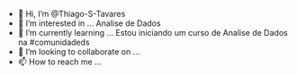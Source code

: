 - 👋 Hi, I’m @Thiago-S-Tavares
- 👀 I’m interested in ... Analise de Dados
- 🌱 I’m currently learning ... Estou iniciando um curso de Analise de Dados na #comunidadeds
- 💞️ I’m looking to collaborate on ...
- 📫 How to reach me ...

<!---
Thiago-S-Tavares/Thiago-S-Tavares is a ✨ special ✨ repository because its `README.md` (this file) appears on your GitHub profile.
You can click the Preview link to take a look at your changes.
--->
